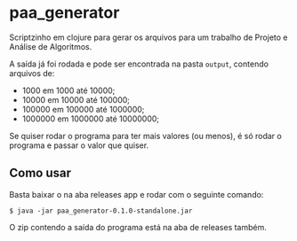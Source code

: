 # paa_generator

Scriptzinho em clojure para gerar os arquivos para um trabalho de Projeto e Análise de Algoritmos.

A saída já foi rodada e pode ser encontrada na pasta ```output```, contendo arquivos de:
- 1000 em 1000 até 10000;
- 10000 em 10000 até 100000;
- 100000 em 100000 até 1000000;
- 1000000 em 1000000 até 10000000;

Se quiser rodar o programa para ter mais valores (ou menos), é só rodar o programa e passar o valor que quiser.

## Como usar

Basta baixar o na aba releases app e rodar com o seguinte comando:

    $ java -jar paa_generator-0.1.0-standalone.jar

O zip contendo a saída do programa está na aba de releases também.
